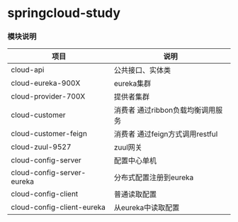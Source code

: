 # springcloud-study

### 模块说明 

| 项目        | 说明   |
| --------   | -----  |
| cloud-api      | 公共接口、实体类   |
| cloud-eureka-900X       |   eureka集群   |
| cloud-provider-700X        |    提供者集群 |
| cloud-customer        |    消费者 通过ribbon负载均衡调用服务 |
| cloud-customer-feign        |    消费者 通过feign方式调用restful |
| cloud-zuul-9527        |    zuul网关 |
| cloud-config-server        |    配置中心单机 |
| cloud-config-server-eureka        |    分布式配置注册到eureka |
| cloud-config-client       |    普通读取配置 |
| cloud-config-client-eureka     |    从eureka中读取配置 |
